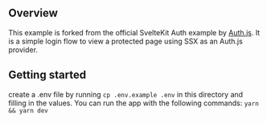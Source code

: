 ## Overview

This example is forked from the official SvelteKit Auth example by [Auth.js](https://sveltekit.authjs.dev). It is a simple login flow to view a protected page using SSX as an Auth.js provider.

## Getting started

create a .env file by running `cp .env.example .env` in this directory and filling in the values.
You can run the app with the following commands:
`yarn && yarn dev`
